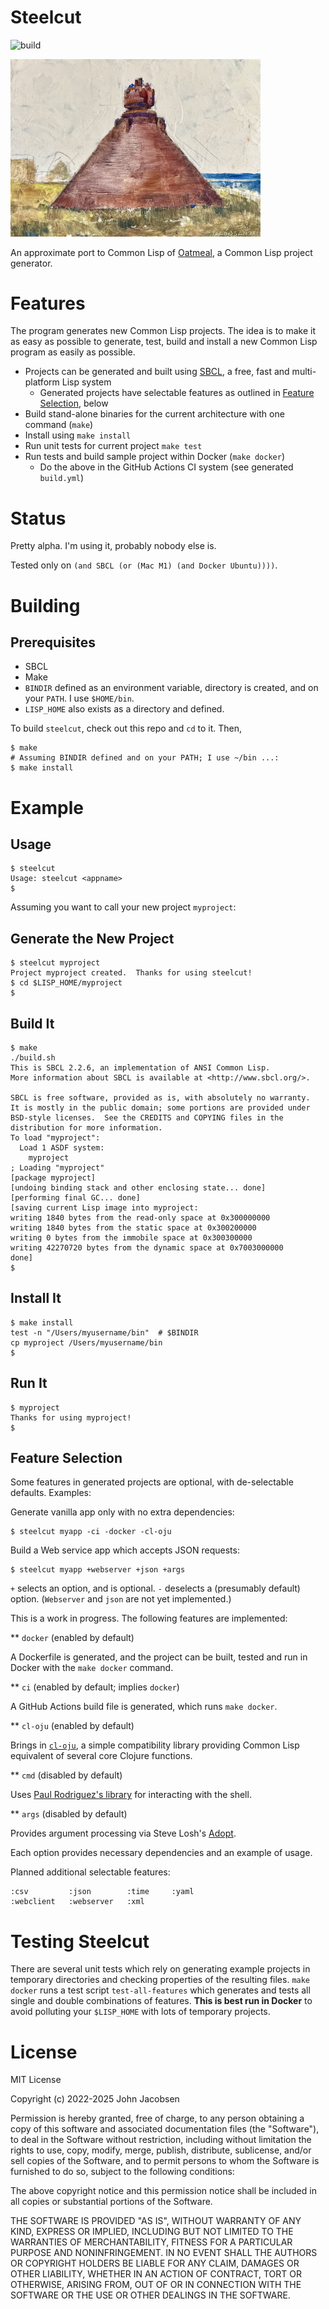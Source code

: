 # Steelcut

![build](https://github.com/eigenhombre/steelcut/actions/workflows/build.yml/badge.svg)

<img src="https://github.com/eigenhombre/steelcut/blob/c3b3cc2979850d0db9f793c4e18d9323be2b92c3/steel.jpg?raw=true" width="400">

An approximate port to Common Lisp of
[Oatmeal](https://github.com/eigenhombre/oatmeal/), a Common Lisp
project generator.

# Features

The program generates new Common Lisp projects.  The idea is to make it
as easy as possible to generate, test, build and install a new Common Lisp
program as easily as possible.

- Projects can be generated and built using
  [SBCL](https://en.wikipedia.org/wiki/Steel_Bank_Common_Lisp), a
    free, fast and multi-platform Lisp system
  - Generated projects have selectable features as outlined in [Feature Selection](#feature-selection), below
- Build stand-alone binaries for the current architecture with one
  command (`make`)
- Install using `make install`
- Run unit tests for current project `make test`
- Run tests and build sample project within Docker (`make docker`)
  - Do the above in the GitHub Actions CI system (see generated
    `build.yml`)

# Status

Pretty alpha.  I'm using it, probably nobody else is.

Tested only on `(and SBCL (or (Mac M1) (and Docker Ubuntu))))`.

# Building

## Prerequisites

- SBCL
- Make
- `BINDIR` defined as an environment variable, directory is created,
  and on your `PATH`.  I use `$HOME/bin`.
- `LISP_HOME` also exists as a directory and defined.

To build `steelcut`, check out this repo and `cd` to it.  Then,

    $ make
    # Assuming BINDIR defined and on your PATH; I use ~/bin ...:
    $ make install

# Example

## Usage

    $ steelcut
    Usage: steelcut <appname>
    $

Assuming you want to call your new project `myproject`:

## Generate the New Project

    $ steelcut myproject
    Project myproject created.  Thanks for using steelcut!
    $ cd $LISP_HOME/myproject
    $

## Build It

    $ make
    ./build.sh
    This is SBCL 2.2.6, an implementation of ANSI Common Lisp.
    More information about SBCL is available at <http://www.sbcl.org/>.

    SBCL is free software, provided as is, with absolutely no warranty.
    It is mostly in the public domain; some portions are provided under
    BSD-style licenses.  See the CREDITS and COPYING files in the
    distribution for more information.
    To load "myproject":
      Load 1 ASDF system:
        myproject
    ; Loading "myproject"
    [package myproject]
    [undoing binding stack and other enclosing state... done]
    [performing final GC... done]
    [saving current Lisp image into myproject:
    writing 1840 bytes from the read-only space at 0x300000000
    writing 1840 bytes from the static space at 0x300200000
    writing 0 bytes from the immobile space at 0x300300000
    writing 42270720 bytes from the dynamic space at 0x7003000000
    done]
    $

## Install It

    $ make install
    test -n "/Users/myusername/bin"  # $BINDIR
    cp myproject /Users/myusername/bin
    $

## Run It

    $ myproject
    Thanks for using myproject!
    $

## Feature Selection

Some features in generated projects are optional, with de-selectable
defaults.  Examples:

Generate vanilla app only with no extra dependencies:

    $ steelcut myapp -ci -docker -cl-oju

Build a Web service app which accepts JSON requests:

    $ steelcut myapp +webserver +json +args

`+` selects an option, and is optional. `-` deselects a (presumably default)
option.  (`Webserver` and `json` are not yet implemented.)

This is a work in progress.  The following features are implemented:

** `docker` (enabled by default)

A Dockerfile is generated, and the project can be built, tested and run
in Docker with the `make docker` command.

** `ci` (enabled by default; implies `docker`)

A GitHub Actions build file is generated, which runs `make docker`.

** `cl-oju` (enabled by default)

Brings in [`cl-oju`](https://github.com/eigenhombre/cl-oju), a simple
compatibility library providing Common Lisp equivalent of several core
Clojure functions.

** `cmd` (disabled by default)

Uses [Paul Rodriguez's library](https://github.com/ruricolist/cmd) for
interacting with the shell.

** `args` (disabled by default)

Provides argument processing via Steve Losh's [Adopt](https://github.com/sjl/adopt/).

Each option provides necessary dependencies and an example of usage.

Planned additional selectable features:

    :csv         :json        :time     :yaml
    :webclient   :webserver   :xml

# Testing Steelcut

There are several unit tests which rely on generating example projects
in temporary directories and checking properties of the resulting
files.  `make docker` runs a test script `test-all-features` which
generates and tests all single and double combinations of features.
**This is best run in Docker** to avoid polluting your `$LISP_HOME`
with lots of temporary projects.

# License

MIT License

Copyright (c) 2022-2025 John Jacobsen

Permission is hereby granted, free of charge, to any person obtaining a copy
of this software and associated documentation files (the "Software"), to deal
in the Software without restriction, including without limitation the rights
to use, copy, modify, merge, publish, distribute, sublicense, and/or sell
copies of the Software, and to permit persons to whom the Software is
furnished to do so, subject to the following conditions:

The above copyright notice and this permission notice shall be included in all
copies or substantial portions of the Software.

THE SOFTWARE IS PROVIDED "AS IS", WITHOUT WARRANTY OF ANY KIND, EXPRESS OR
IMPLIED, INCLUDING BUT NOT LIMITED TO THE WARRANTIES OF MERCHANTABILITY,
FITNESS FOR A PARTICULAR PURPOSE AND NONINFRINGEMENT. IN NO EVENT SHALL THE
AUTHORS OR COPYRIGHT HOLDERS BE LIABLE FOR ANY CLAIM, DAMAGES OR OTHER
LIABILITY, WHETHER IN AN ACTION OF CONTRACT, TORT OR OTHERWISE, ARISING FROM,
OUT OF OR IN CONNECTION WITH THE SOFTWARE OR THE USE OR OTHER DEALINGS IN THE
SOFTWARE.
